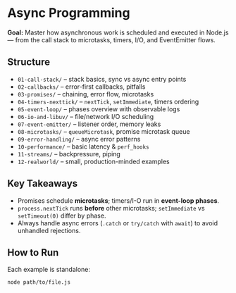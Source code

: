# Async Programming

**Goal:** Master how asynchronous work is scheduled and executed in Node.js — from the call stack to microtasks, timers, I/O, and EventEmitter flows.

## Structure
- `01-call-stack/` – stack basics, sync vs async entry points
- `02-callbacks/` – error-first callbacks, pitfalls
- `03-promises/` – chaining, error flow, microtasks
- `04-timers-nexttick/` – `nextTick`, `setImmediate`, timers ordering
- `05-event-loop/` – phases overview with observable logs
- `06-io-and-libuv/` – file/network I/O scheduling
- `07-event-emitter/` – listener order, memory leaks
- `08-microtasks/` – `queueMicrotask`, promise microtask queue
- `09-error-handling/` – async error patterns
- `10-performance/` – basic latency & `perf_hooks`
- `11-streams/` – backpressure, piping
- `12-realworld/` – small, production-minded examples

## Key Takeaways
- Promises schedule **microtasks**; timers/I-O run in **event-loop phases**.
- `process.nextTick` runs **before** other microtasks; `setImmediate` vs `setTimeout(0)` differ by phase.
- Always handle async errors (`.catch` or `try/catch` with `await`) to avoid unhandled rejections.

## How to Run
Each example is standalone:
```bash
node path/to/file.js
```